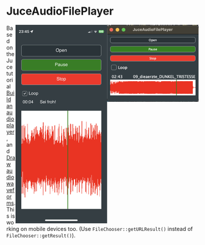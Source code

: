 # JuceAudioFilePlayer

<img align="right" src="./Screenshots/JuceAudioPlayerApp_macOS.png" width="240"/>
<img align="right" src="./Screenshots/JuceAudioFilePlayer_iOS.jpeg" width="240"/>

Based on the Juce tutorial [Build an audio player](https://docs.juce.com/master/tutorial_playing_sound_files.html), and [Draw audio waveforms](https://docs.juce.com/master/tutorial_audio_thumbnail.html). This is working on mobile devices too. (Use `FileChooser::getURLResult()` instead of `FileChooser::getResult()`).
